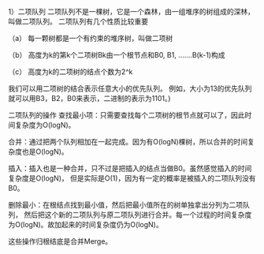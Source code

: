 1）二项队列
二项队列不是一棵树，它是一个森林，由一组堆序的树组成的深林，叫做二项队列。
二项队列有几个性质比较重要

（a） 每一颗树都是一个有约束的堆序树，叫做二项树

（b） 高度为k的第k个二项树Bk由一个根节点和B0, B1, .......B(k-1)构成

（c） 高度为k的二项树的结点个数为2^k

我们可以用二项树的结合表示任意大小的优先队列。
例如，大小为13的优先队列就可以用B3，B2，B0来表示，二进制的表示为1101。)


二项队列的操作
查找最小项：只需要查找每个二项树的根节点就可以了，因此时间复杂度为O(logN)。

合并：通过把两个队列相加在一起完成。因为有O(logN)棵树，所以合并的时间复杂度也是O(logN)。

插入：插入也是一种合并，只不过是把插入的结点当做B0。虽然感觉插入的时间复杂度是O(logN)，
但是实际是O(1)，因为有一定的概率是被插入的二项队列没有B0。

删除最小：在根结点找到最小值，然后把最小值所在的树单独拿出分列为二项队列，
然后把这个新的二项队列与原二项队列进行合并。每一个过程的时间复杂度为O(logN)。故加起来的时间复杂度仍为O(logN)。

这些操作归根结底是合并Merge。
